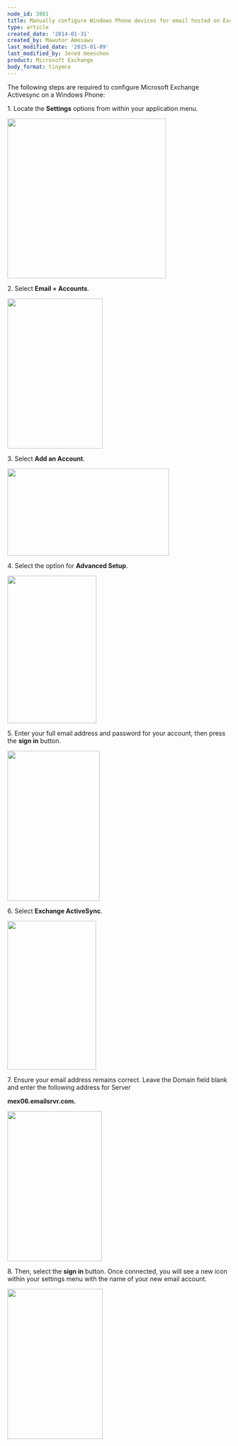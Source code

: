 ```yaml
---
node_id: 3881
title: Manually configure Windows Phone devices for email hosted on Exchange 2013
type: article
created_date: '2014-01-31'
created_by: Mawutor Amesawu
last_modified_date: '2015-01-09'
last_modified_by: Jered Heeschen
product: Microsoft Exchange
body_format: tinymce
---
```


<div class="content">

<div
class="field field-name-body field-type-text-with-summary field-label-hidden">

<div class="field-items">

<div class="field-item even">

The following steps are required to configure Microsoft Exchange
Activesync on a Windows Phone:

1\. Locate the **Settings** options from within your application menu.

<img src="http://www.rackspace.com/knowledge_center/sites/default/files/field/image/0000.png" width="358" height="360" />

2\. Select **Email + Accounts**.

<img src="http://www.rackspace.com/knowledge_center/sites/default/files/field/image/image002_2.png" width="215" height="338" />

3\. Select **Add an Account**.

<img src="http://www.rackspace.com/knowledge_center/sites/default/files/field/image/image003_2.png" width="365" height="196" />

4\. Select the option for **Advanced Setup**.

<img src="http://www.rackspace.com/knowledge_center/sites/default/files/field/image/image004_2.png" width="201" height="332" />

5\. Enter your full email address and password for your account, then
press the **sign in** button.

<img src="http://www.rackspace.com/knowledge_center/sites/default/files/field/image/image005_2.png" width="208" height="338" />

6\. Select **Exchange ActiveSync**.

<img src="http://www.rackspace.com/knowledge_center/sites/default/files/field/image/image006_2.png" width="200" height="335" />

7\. Ensure your email address remains correct.  Leave the Domain field
blank and enter the following address for Server

**mex06.emailsrvr.com.**

<img src="https://8026b2e3760e2433679c-fffceaebb8c6ee053c935e8915a3fbe7.ssl.cf2.rackcdn.com/field/image/image001_2_0.png" width="213" height="338" />

8\. Then, select the **sign in** button. Once connected, you will see a
new icon within your settings menu with the name of your new email
account.

<img src="http://www.rackspace.com/knowledge_center/sites/default/files/field/image/image007_2.png" width="215" height="338" />

</div>

</div>

</div>

</div>

